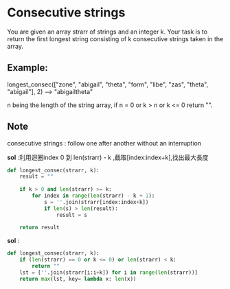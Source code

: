 # Consecutive strings
You are given an array strarr of strings and an integer k. Your task is to return the first longest string consisting of k consecutive strings taken in the array.</br>

## Example:
longest_consec(["zone", "abigail", "theta", "form", "libe", "zas", "theta", "abigail"], 2) --> "abigailtheta"</br>

n being the length of the string array, if n = 0 or k > n or k <= 0 return "".</br>

## Note
consecutive strings : follow one after another without an interruption</br>





**sol** :利用迴圈index 0 到 len(strarr) - k ,截取[index:index+k],找出最大長度

```python
def longest_consec(strarr, k):
    result = ""
    
    if k > 0 and len(strarr) >= k:
        for index in range(len(strarr) - k + 1):
            s = ''.join(strarr[index:index+k])
            if len(s) > len(result):
                result = s
            
    return result
```	

**sol** :

```python	
def longest_consec(strarr, k):
    if (len(strarr) == 0 or k <= 0) or len(strarr) < k:
        return ""
    lst = [''.join(strarr[i:i+k]) for i in range(len(strarr))]
    return max(lst, key= lambda x: len(x))
```	    
